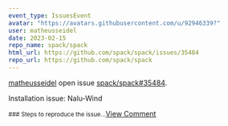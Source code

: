 ```yaml
---
event_type: IssuesEvent
avatar: "https://avatars.githubusercontent.com/u/92946339?"
user: matheusseidel
date: 2023-02-15
repo_name: spack/spack
html_url: https://github.com/spack/spack/issues/35484
repo_url: https://github.com/spack/spack
---
```


<a href='https://github.com/matheusseidel' target='_blank'>matheusseidel</a> open issue <a href='https://github.com/spack/spack/issues/35484' target='_blank'>spack/spack#35484</a>.

<p>Installation issue: Nalu-Wind</p><small>### Steps to reproduce the issue...</small><a href='https://github.com/spack/spack/issues/35484' target='_blank'>View Comment</a>